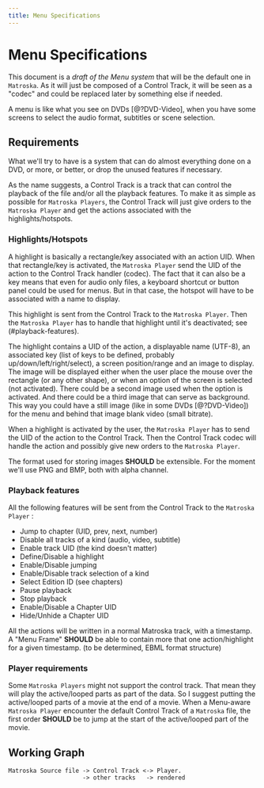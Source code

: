 ```yaml
---
title: Menu Specifications
---
```


# Menu Specifications

This document is a _draft of the Menu system_ that will be the default one in `Matroska`.
As it will just be composed of a Control Track, it will be seen as a "codec" and could be
replaced later by something else if needed.

A menu is like what you see on DVDs [@?DVD-Video], when you have some screens to select the audio format,
subtitles or scene selection.

## Requirements

What we'll try to have is a system that can do almost everything done on a DVD, or more,
or better, or drop the unused features if necessary.

As the name suggests, a Control Track is a track that can control the playback of the file
and/or all the playback features. To make it as simple as possible for `Matroska Players`,
the Control Track will just give orders to the `Matroska Player` and get the actions
associated with the highlights/hotspots.

### Highlights/Hotspots

A highlight is basically a rectangle/key associated with an action UID. When that
rectangle/key is activated, the `Matroska Player` send the UID of the action to the
Control Track handler (codec). The fact that it can also be a key means that even for
audio only files, a keyboard shortcut or button panel could be used for menus.
But in that case, the hotspot will have to be associated with a name to display.

This highlight is sent from the Control Track to the `Matroska Player`. Then the
`Matroska Player` has to handle that highlight until it's deactivated; see (#playback-features).

The highlight contains a UID of the action, a displayable name (UTF-8), an associated
key (list of keys to be defined, probably up/down/left/right/select), a screen position/range
and an image to display. The image will be displayed either when the user place
the mouse over the rectangle (or any other shape), or when an option of the screen
is selected (not activated). There could be a second image used when the option is activated.
And there could be a third image that can serve as background. This way you could have
a still image (like in some DVDs [@?DVD-Video]) for the menu and behind that image blank video (small bitrate).

When a highlight is activated by the user, the `Matroska Player` has to send the UID of
the action to the Control Track. Then the Control Track codec will handle the action
and possibly give new orders to the `Matroska Player`.

The format used for storing images **SHOULD** be extensible. For the moment we'll use
PNG and BMP, both with alpha channel.

### Playback features

All the following features will be sent from the Control Track to the `Matroska Player` :

*   Jump to chapter (UID, prev, next, number)
*   Disable all tracks of a kind (audio, video, subtitle)
*   Enable track UID (the kind doesn't matter)
*   Define/Disable a highlight
*   Enable/Disable jumping
*   Enable/Disable track selection of a kind
*   Select Edition ID (see chapters)
*   Pause playback
*   Stop playback
*   Enable/Disable a Chapter UID
*   Hide/Unhide a Chapter UID

All the actions will be written in a normal Matroska track, with a timestamp.
A "Menu Frame" **SHOULD** be able to contain more that one action/highlight for a given
timestamp. (to be determined, EBML format structure)

### Player requirements

Some `Matroska Players` might not support the control track. That mean they will play
the active/looped parts as part of the data. So I suggest putting the active/looped
parts of a movie at the end of a movie. When a Menu-aware `Matroska Player` encounter
the default Control Track of a `Matroska` file, the first order **SHOULD** be to jump at
the start of the active/looped part of the movie.

## Working Graph

```
Matroska Source file -> Control Track <-> Player.
                     -> other tracks   -> rendered
```

